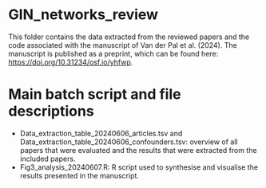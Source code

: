 # GIN_networks_review

This folder contains the data extracted from the reviewed papers and the code associated with the manuscript of Van der Pal et al. (2024). The manuscript is published as a preprint, which can be found here: https://doi.org/10.31234/osf.io/yhfwp.

# Main batch script and file descriptions
- Data_extraction_table_20240606_articles.tsv and Data_extraction_table_20240606_confounders.tsv: overview of all papers that were evaluated and the results that were extracted from the included papers.  
- Fig3_analysis_20240607.R: R script used to synthesise and visualise the results presented in the manuscript.
